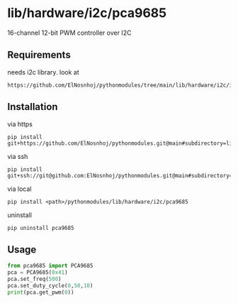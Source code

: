 # lib/hardware/i2c/pca9685

16-channel 12-bit PWM controller over I2C

## Requirements
needs i2c library. look at 
```
https://github.com/ElNosnhoj/pythonmodules/tree/main/lib/hardware/i2c/i2c
```

## Installation
via https
```
pip install git+https://github.com/ElNosnhoj/pythonmodules.git@main#subdirectory=lib/hardware/i2c/pca9685
```

via ssh
```
pip install git+ssh://git@github.com:ElNosnhoj/pythonmodules.git@main#subdirectory=lib/hardware/i2c/pca9685
```

via local
```
pip install <path>/pythonmodules/lib/hardware/i2c/pca9685
```

uninstall
```
pip uninstall pca9685
```

## Usage
```python
from pca9685 import PCA9685
pca = PCA9685(0x41)
pca.set_freq(500)
pca.set_duty_cycle(0,50,10)
print(pca.get_pwm(0))
```


